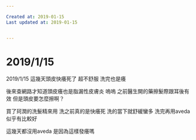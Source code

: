 ```yaml
---

Created at: 2019-01-15
Last updated at: 2019-01-15


---
```


# 2019/1/15


2019/1/15
這幾天頭皮快癢死了
超不舒服
洗完也是癢

後來查網路才知道頭皮癢也是脂漏性皮膚炎
嗚嗚
之前醫生開的藥擦髮際跟耳後有效
但是頭皮要怎麼擦啊？

買了珂潤的洗髮精來用
洗之前真的是快癢死
洗的當下就舒緩蠻多
洗完再用aveda
似乎有比較好

這幾天都沒用aveda
是因為這樣發癢嗎

